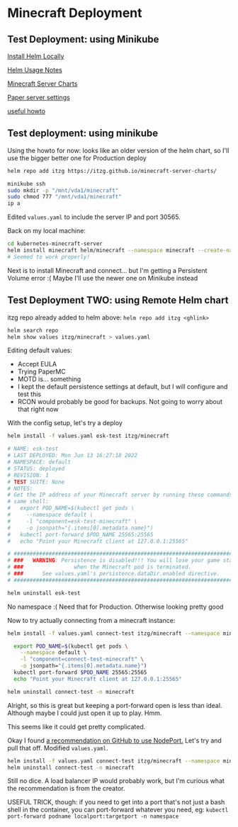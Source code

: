 # Minecraft Deployment

## Test Deployment: using Minikube

[Install Helm Locally](https://helm.sh/docs/intro/install/)

[Helm Usage Notes](https://helm.sh/docs/intro/using_helm/)

[Minecraft Server Charts](https://github.com/itzg/minecraft-server-charts)

[Paper server settings](https://github.com/itzg/docker-minecraft-server/blob/master/README.md#running-a-paper-server)

[useful howto](https://github.com/solarhess/kubernetes-minecraft-server)

## Test deployment: using minikube

Using the howto for now: looks like an older version of the helm chart, so I'll use the bigger better one for Production deploy

```sh
helm repo add itzg https://itzg.github.io/minecraft-server-charts/

minikube ssh
sudo mkdir -p "/mnt/vda1/minecraft"
sudo chmod 777 "/mnt/vda1/minecraft"
ip a
```

Edited `values.yaml` to include the server IP and port 30565.

Back on my local machine:
```sh
cd kubernetes-minecraft-server
helm install minecraft helm/minecraft --namespace minecraft --create-namespace
# Seemed to work properly!
```

Next is to install Minecraft and connect... but I'm getting a Persistent Volume error :( Maybe I'll use the newer one on Minikube instead

## Test Deployment TWO: using Remote Helm chart

itzg repo already added to helm above: `helm repo add itzg <ghlink>`

```sh
helm search repo
helm show values itzg/minecraft > values.yaml
```

Editing default values:
* Accept EULA
* Trying PaperMC
* MOTD is... something
* I kept the default persistence settings at default, but I will configure and test this
* RCON would probably be good for backups. Not going to worry about that right now

With the config setup, let's try a deploy

```sh
helm install -f values.yaml esk-test itzg/minecraft

# NAME: esk-test
# LAST DEPLOYED: Mon Jun 13 16:27:18 2022
# NAMESPACE: default
# STATUS: deployed
# REVISION: 1
# TEST SUITE: None
# NOTES:
# Get the IP address of your Minecraft server by running these commands in the
# same shell:
#   export POD_NAME=$(kubectl get pods \
#     --namespace default \
#     -l "component=esk-test-minecraft" \
#     -o jsonpath="{.items[0].metadata.name}")
#   kubectl port-forward $POD_NAME 25565:25565
#   echo "Point your Minecraft client at 127.0.0.1:25565"

# ############################################################################
# ###   WARNING: Persistence is disabled!!! You will lose your game state  ###
# ###                when the Minecraft pod is terminated.                 ###
# ###      See values.yaml's persistence.dataDir.enabled directive.        ###
# ############################################################################

helm uninstall esk-test
```

No namespace :( Need that for Production. Otherwise looking pretty good

Now to try actually connecting from a minecraft instance:

```sh
helm install -f values.yaml connect-test itzg/minecraft --namespace minecraft --create-namespace

  export POD_NAME=$(kubectl get pods \
    --namespace default \
    -l "component=connect-test-minecraft" \
    -o jsonpath="{.items[0].metadata.name}")
  kubectl port-forward $POD_NAME 25565:25565
  echo "Point your Minecraft client at 127.0.0.1:25565"

helm uninstall connect-test -n minecraft
```

Alright, so this is great but keeping a port-forward open is less than ideal. Although maybe I could just open it up to play. Hmm.

This seems like it could get pretty complicated.

Okay I found [a recommendation on GitHub to use NodePort.](https://github.com/itzg/minecraft-server-charts/issues/18) Let's try and pull that off. Modified `values.yaml`.

```sh
helm install -f values.yaml connect-test itzg/minecraft --namespace minecraft --create-namespace
helm uninstall connect-test -n minecraft
```

Still no dice. A load balancer IP would probably work, but I'm curious what the recommendation is from the creator.

USEFUL TRICK, though: if you need to get into a port that's not just a bash shell in the container, you can port-forward whatever you need, eg: `kubectl port-forward podname localport:targetport -n namespace`